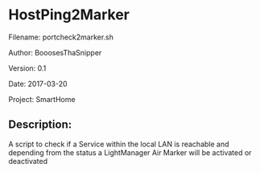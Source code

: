 # HostPing2Marker
Filename:	portcheck2marker.sh

Author:		BooosesThaSnipper 

Version:	0.1 

Date:		2017-03-20 

Project:	SmartHome 


## Description:	
A script to check if a Service within the local LAN is reachable and depending
from the status a LightManager Air Marker will be activated or deactivated
